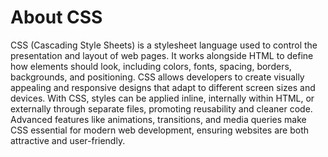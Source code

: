 # About CSS
CSS (Cascading Style Sheets) is a stylesheet language used to control the presentation and layout of web pages. It works alongside HTML to define how elements should look, including colors, fonts, spacing, borders, backgrounds, and positioning. CSS allows developers to create visually appealing and responsive designs that adapt to different screen sizes and devices. With CSS, styles can be applied inline, internally within HTML, or externally through separate files, promoting reusability and cleaner code. Advanced features like animations, transitions, and media queries make CSS essential for modern web development, ensuring websites are both attractive and user-friendly.
